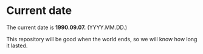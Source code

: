 # Current date

The current date is **1990.09.07.** (YYYY.MM.DD.)

This repository will be good when the world ends, so we will know how long it lasted.